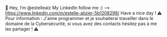 👋 Hey, I’m @estellealz 
My LinkedIn follow me :) --> https://www.linkedin.com/in/estelle-alizier-5b1208298/
Have a nice day !
⚠️ Pour information : J'aime programmer et je souhaiterai travailler dans le domaine de la Cybersécurité, si vous avez des contacts hésitez pas à me les partager ! ⚠️
<!---
estellealz/estellealz is a ✨ special ✨ repository because its `README.md` (this file) appears on your GitHub profile.
You can click the Preview link to take a look at your changes.
--->
